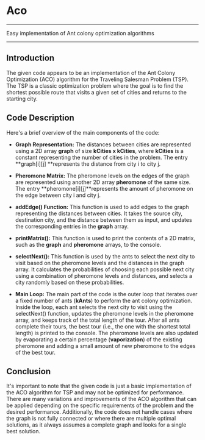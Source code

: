 # Aco

<hr>

Easy implementation of Ant colony optimization algorithms

<hr>

## Introduction 

The given code appears to be an implementation of the Ant Colony Optimization (ACO) algorithm for the Traveling Salesman Problem (TSP). The TSP is a classic optimization problem where the goal is to find the shortest possible route that visits a given set of cities and returns to the starting city.

## Code Description

Here's a brief overview of the main components of the code:

- **Graph Representation:** The distances between cities are represented using a 2D array **graph** of size **kCities x kCities**, where **kCities** is a constant representing the number of cities in the problem. The entry **graph[i][j] **represents the distance from city i to city j.

- **Pheromone Matrix:** The pheromone levels on the edges of the graph are represented using another 2D array **pheromone** of the same size. The entry **pheromone[i][j]**represents the amount of pheromone on the edge between city i and city j.

- **addEdge() Function:** This function is used to add edges to the graph representing the distances between cities. It takes the source city, destination city, and the distance between them as input, and updates the corresponding entries in the **graph** array.

- **printMatrix():** This function is used to print the contents of a 2D matrix, such as the **graph** and **pheromone** arrays, to the console.

- **selectNext():** This function is used by the ants to select the next city to visit based on the pheromone levels and the distances in the graph array. It calculates the probabilities of choosing each possible next city using a combination of pheromone levels and distances, and selects a city randomly based on these probabilities.

- **Main Loop:** The main part of the code is the outer loop that iterates over a fixed number of ants (**kAnts**) to perform the ant colony optimization. Inside the loop, each ant selects the next city to visit using the selectNext() function, updates the pheromone levels in the pheromone array, and keeps track of the total length of the tour. After all ants complete their tours, the best tour (i.e., the one with the shortest total length) is printed to the console. The pheromone levels are also updated by evaporating a certain percentage (**vaporization**) of the existing pheromone and adding a small amount of new pheromone to the edges of the best tour.
  
## Conclusion

It's important to note that the given code is just a basic implementation of the ACO algorithm for TSP and may not be optimized for performance. There are many variations and improvements of the ACO algorithm that can be applied depending on the specific requirements of the problem and the desired performance. Additionally, the code does not handle cases where the graph is not fully connected or where there are multiple optimal solutions, as it always assumes a complete graph and looks for a single best solution.
